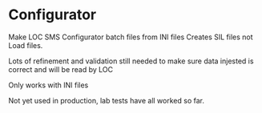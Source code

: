 # Configurator
Make LOC SMS Configurator batch files from INI files
Creates SIL files not Load files.

Lots of refinement and validation still needed to make sure data injested is correct and will be read by LOC

Only works with INI files

Not yet used in production, lab tests have all worked so far.